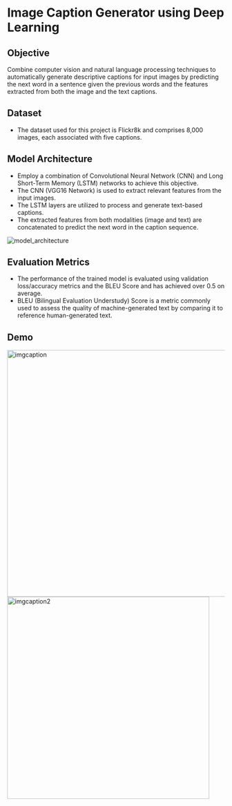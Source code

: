 # Image Caption Generator using Deep Learning

## Objective
Combine computer vision and natural language processing techniques to automatically generate descriptive captions for input images by predicting the next word in a sentence given the previous words and the features extracted from both the image and the text captions.

## Dataset
- The dataset used for this project is Flickr8k and comprises 8,000 images, each associated with five captions.

## Model Architecture
- Employ a combination of Convolutional Neural Network (CNN) and Long Short-Term Memory (LSTM) networks to achieve this objective.
- The CNN (VGG16 Network) is used to extract relevant features from the input images.
- The LSTM layers are utilized to process and generate text-based captions.
- The extracted features from both modalities (image and text) are concatenated to predict the next word in the caption sequence.

![model_architecture](https://github.com/cybersamurai2410/Image_Caption/assets/66138996/c33f43a3-d4ef-42c3-8695-caf9e0674b54)

## Evaluation Metrics
- The performance of the trained model is evaluated using validation loss/accuracy metrics and the BLEU Score and has achieved over 0.5 on average.
- BLEU (Bilingual Evaluation Understudy) Score is a metric commonly used to assess the quality of machine-generated text by comparing it to reference human-generated text.

## Demo
<img width="571" alt="imgcaption" src="https://github.com/cybersamurai2410/Image_Caption/assets/66138996/b4f898dd-24aa-427c-98de-d5a37540ea33">
<img width="468" alt="imgcaption2" src="https://github.com/cybersamurai2410/Image_Caption/assets/66138996/2c974f55-73be-46b8-9030-93fff6456851">
